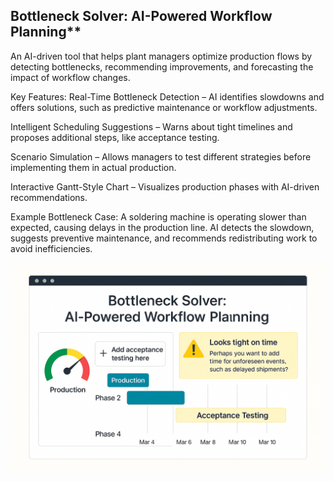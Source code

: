 

## Bottleneck Solver: AI-Powered Workflow Planning**


An AI-driven tool that helps plant managers optimize production flows by detecting bottlenecks, recommending improvements, and forecasting the impact of workflow changes.

Key Features:
Real-Time Bottleneck Detection – AI identifies slowdowns and offers solutions, such as predictive maintenance or workflow adjustments.

Intelligent Scheduling Suggestions – Warns about tight timelines and proposes additional steps, like acceptance testing.

Scenario Simulation – Allows managers to test different strategies before implementing them in actual production.

Interactive Gantt-Style Chart – Visualizes production phases with AI-driven recommendations.

Example Bottleneck Case:
A soldering machine is operating slower than expected, causing delays in the production line. AI detects the slowdown, suggests preventive maintenance, and recommends redistributing work to avoid inefficiencies.



![Bottleneck Solver UI](public/bottleneck-dashboard-mockup.png)
